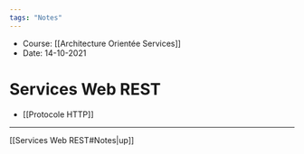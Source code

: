 ```yaml
---
tags: "Notes"
---
```


* Course: [[Architecture Orientée Services]]
* Date: 14-10-2021 


# Services Web REST
* [[Protocole HTTP]]

---
[[Services Web REST#Notes|up]]